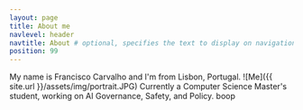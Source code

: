 ```yaml
---
layout: page
title: About me
navlevel: header
navtitle: About # optional, specifies the text to display on navigation item
position: 99
---
```

My name is Francisco Carvalho and I'm from Lisbon, Portugal. 
![Me]({{ site.url }}/assets/img/portrait.JPG)
Currently a Computer Science Master's student, working on AI Governance, Safety, and Policy.
boop